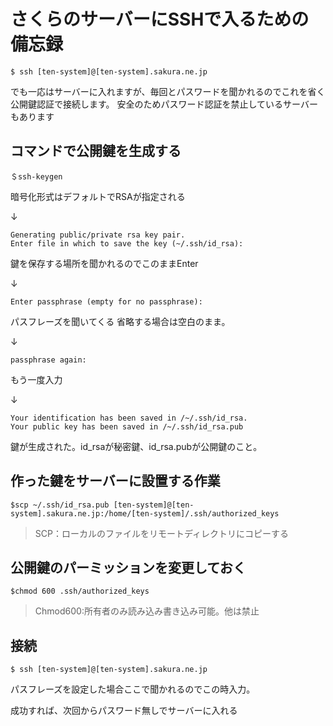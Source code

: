 # さくらのサーバーにSSHで入るための備忘録

```$ ssh [ten-system]@[ten-system].sakura.ne.jp```

でも一応はサーバーに入れますが、毎回とパスワードを聞かれるのでこれを省く公開鍵認証で接続します。
安全のためパスワード認証を禁止しているサーバーもあります


## コマンドで公開鍵を生成する
```
＄ssh-keygen
```
暗号化形式はデフォルトでRSAが指定される

↓
```
Generating public/private rsa key pair.
Enter file in which to save the key (~/.ssh/id_rsa):
```
鍵を保存する場所を聞かれるのでこのままEnter

↓

```Enter passphrase (empty for no passphrase):```

パスフレーズを聞いてくる
省略する場合は空白のまま。

↓

```passphrase again:```

もう一度入力

↓
```
Your identification has been saved in /~/.ssh/id_rsa.
Your public key has been saved in /~/.ssh/id_rsa.pub
```
鍵が生成された。id_rsaが秘密鍵、id_rsa.pubが公開鍵のこと。

## 作った鍵をサーバーに設置する作業

```
$scp ~/.ssh/id_rsa.pub [ten-system]@[ten-system].sakura.ne.jp:/home/[ten-system]/.ssh/authorized_keys
```
>SCP：ローカルのファイルをリモートディレクトリにコピーする

## 公開鍵のパーミッションを変更しておく

```
$chmod 600 .ssh/authorized_keys
```
> Chmod600:所有者のみ読み込み書き込み可能。他は禁止

## 接続
```
$ ssh [ten-system]@[ten-system].sakura.ne.jp
```
パスフレーズを設定した場合ここで聞かれるのでこの時入力。

成功すれば、次回からパスワード無しでサーバーに入れる